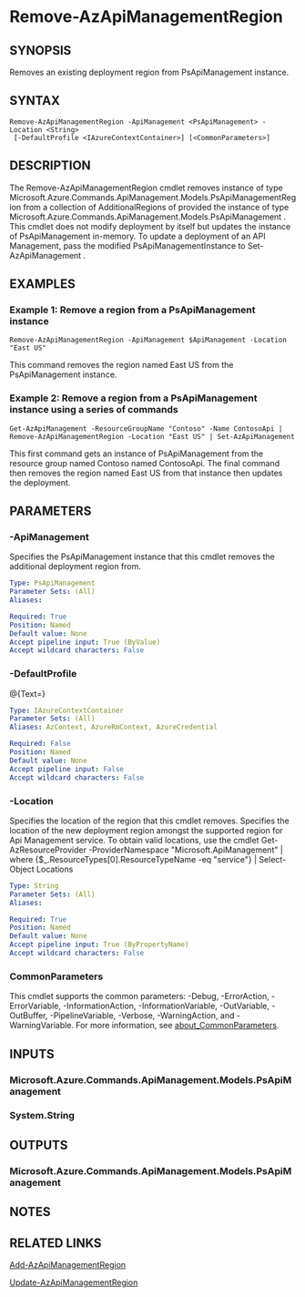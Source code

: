 ﻿---
external help file: Microsoft.Azure.PowerShell.Cmdlets.ApiManagement.dll-Help.xml
Module Name: Az.ApiManagement
online version: https://docs.microsoft.com/powershell/module/az.apimanagement/remove-azapimanagementregion
schema: 2.0.0
---

# Remove-AzApiManagementRegion

## SYNOPSIS
Removes an existing deployment region from PsApiManagement instance.

## SYNTAX

```
Remove-AzApiManagementRegion -ApiManagement <PsApiManagement> -Location <String>
 [-DefaultProfile <IAzureContextContainer>] [<CommonParameters>]
```

## DESCRIPTION
The Remove-AzApiManagementRegion cmdlet removes instance of type Microsoft.Azure.Commands.ApiManagement.Models.PsApiManagementRegion from a collection of AdditionalRegions of provided the instance of type Microsoft.Azure.Commands.ApiManagement.Models.PsApiManagement .
This cmdlet does not modify deployment by itself but updates the instance of PsApiManagement in-memory.
To update a deployment of an API Management, pass the modified PsApiManagementInstance to Set-AzApiManagement .

## EXAMPLES

### Example 1: Remove a region from a PsApiManagement instance
```
Remove-AzApiManagementRegion -ApiManagement $ApiManagement -Location "East US"
```

This command removes the region named East US from the PsApiManagement instance.

### Example 2: Remove a region from a PsApiManagement instance using a series of commands
```
Get-AzApiManagement -ResourceGroupName "Contoso" -Name ContosoApi | Remove-AzApiManagementRegion -Location "East US" | Set-AzApiManagement
```

This first command gets an instance of PsApiManagement from the resource group named Contoso named ContosoApi.
The final command then removes the region named East US from that instance then updates the deployment.

## PARAMETERS

### -ApiManagement
Specifies the PsApiManagement instance that this cmdlet removes the additional deployment region from.

```yaml
Type: PsApiManagement
Parameter Sets: (All)
Aliases:

Required: True
Position: Named
Default value: None
Accept pipeline input: True (ByValue)
Accept wildcard characters: False
```

### -DefaultProfile
@{Text=}

```yaml
Type: IAzureContextContainer
Parameter Sets: (All)
Aliases: AzContext, AzureRmContext, AzureCredential

Required: False
Position: Named
Default value: None
Accept pipeline input: False
Accept wildcard characters: False
```

### -Location
Specifies the location of the region that this cmdlet removes.
Specifies the location of the new deployment region amongst the supported region for Api Management service.
To obtain valid locations, use the cmdlet Get-AzResourceProvider -ProviderNamespace "Microsoft.ApiManagement" | where {$_.ResourceTypes\[0\].ResourceTypeName -eq "service"} | Select-Object Locations

```yaml
Type: String
Parameter Sets: (All)
Aliases:

Required: True
Position: Named
Default value: None
Accept pipeline input: True (ByPropertyName)
Accept wildcard characters: False
```

### CommonParameters
This cmdlet supports the common parameters: -Debug, -ErrorAction, -ErrorVariable, -InformationAction, -InformationVariable, -OutVariable, -OutBuffer, -PipelineVariable, -Verbose, -WarningAction, and -WarningVariable. For more information, see [about_CommonParameters](http://go.microsoft.com/fwlink/?LinkID=113216).

## INPUTS

### Microsoft.Azure.Commands.ApiManagement.Models.PsApiManagement
### System.String
## OUTPUTS

### Microsoft.Azure.Commands.ApiManagement.Models.PsApiManagement
## NOTES

## RELATED LINKS

[Add-AzApiManagementRegion]()

[Update-AzApiManagementRegion]()

